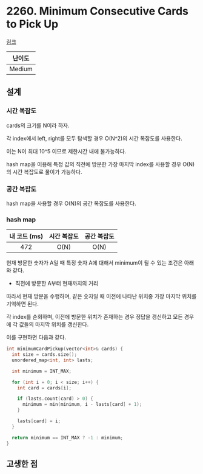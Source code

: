 # 2260. Minimum Consecutive Cards to Pick Up

[링크](https://leetcode.com/problems/minimum-consecutive-cards-to-pick-up/)

| 난이도 |
| :----: |
| Medium |

## 설계

### 시간 복잡도

cards의 크기를 N이라 하자.

각 index에서 left, right를 모두 탐색할 경우 O(N^2)의 시간 복잡도를 사용한다.

이는 N이 최대 10^5 이므로 제한시간 내에 불가능하다.

hash map을 이용해 특정 값의 직전에 방문한 가장 마지막 index를 사용할 경우 O(N)의 시간 복잡도로 풀이가 가능하다.

### 공간 복잡도

hash map을 사용할 경우 O(N)의 공간 복잡도를 사용한다.

### hash map

| 내 코드 (ms) | 시간 복잡도 | 공간 복잡도 |
| :----------: | :---------: | :---------: |
|     472      |    O(N)     |    O(N)     |

현재 방문한 숫자가 A일 때 특정 숫자 A에 대해서 minimum이 될 수 있는 조건은 아래와 같다.

- 직전에 방문한 A부터 현재까지의 거리

따라서 현재 방문을 수행하며, 같은 숫자일 때 이전에 나타난 위치중 가장 마지막 위치를 기억하면 된다.

각 index를 순회하며, 이전에 방문한 위치가 존재하는 경우 정답을 갱신하고 모든 경우에 각 값들의 마지막 위치를 갱신한다.

이를 구현하면 다음과 같다.

```cpp
int minimumCardPickup(vector<int>& cards) {
  int size = cards.size();
  unordered_map<int, int> lasts;

  int minimum = INT_MAX;

  for (int i = 0; i < size; i++) {
    int card = cards[i];

    if (lasts.count(card) > 0) {
      minimum = min(minimum, i - lasts[card] + 1);
    }

    lasts[card] = i;
  }

  return minimum == INT_MAX ? -1 : minimum;
}
```

## 고생한 점
